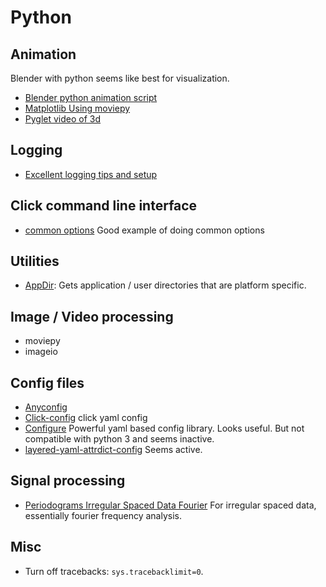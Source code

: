 # Python

## Animation

Blender with python seems like best for visualization.
- [Blender python animation script](http://blenderscripting.blogspot.com/2012/09/python-driven-animaion.html)
- [Matplotlib Using moviepy](http://zulko.github.io/blog/2014/11/29/data-animations-with-python-and-moviepy/)
- [Pyglet video of 3d](https://www.youtube.com/watch?v=LhZypHWNyVY)

## Logging
- [Excellent logging tips and setup](http://victorlin.me/posts/2012/08/26/good-logging-practice-in-python)

## Click command line interface
- [common options](https://github.com/mitsuhiko/click/issues/108) Good example of doing common options



## Utilities

- [AppDir](https://github.com/ActiveState/appdirs): Gets application / user
directories that are platform specific.


## Image / Video processing
- moviepy
- imageio

## Config files
- [Anyconfig](https://pypi.python.org/pypi/anyconfig/0.0.6)
- [Click-config](https://github.com/EverythingMe/click-config) click yaml config
- [Configure](http://configure.readthedocs.org/en/latest/) Powerful yaml based
config library. Looks useful. But not compatible with python 3 and seems inactive.
- [layered-yaml-attrdict-config](https://pypi.python.org/pypi/layered-yaml-attrdict-config/) Seems active.

## Signal processing

- [Periodograms Irregular Spaced Data Fourier](https://jakevdp.github.io/blog/2015/06/13/lomb-scargle-in-python/) For irregular spaced data, essentially fourier frequency analysis.


## Misc

- Turn off tracebacks: `sys.tracebacklimit=0`.
